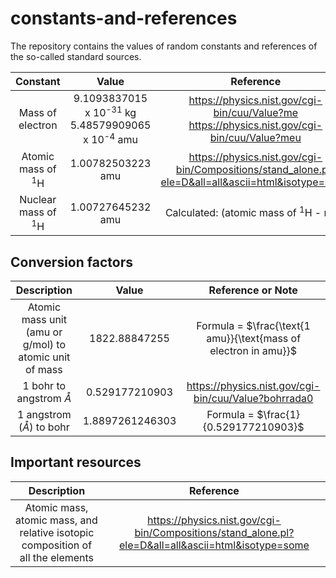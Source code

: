 # constants-and-references
The repository contains the values of random constants and references of the so-called standard sources.



| Constant | Value | Reference |
|:----------:|:-------:|:------:|
|Mass of electron| 9.1093837015 x 10<sup>-31</sup> kg </br> 5.48579909065 x 10<sup>-4</sup> amu |https://physics.nist.gov/cgi-bin/cuu/Value?me </br> https://physics.nist.gov/cgi-bin/cuu/Value?meu|search_for=electron+mass  |
|Atomic mass of <sup>1</sup>H |1.00782503223 amu |https://physics.nist.gov/cgi-bin/Compositions/stand_alone.pl?ele=D&all=all&ascii=html&isotype=some  |
|Nuclear mass of <sup>1</sup>H|1.00727645232 amu |Calculated: (atomic mass of <sup>1</sup>H - m<sub>e<sup>-</sup></sub>)|

## Conversion factors

|Description|Value|Reference or Note|
|:---:|:---:|:---:|
|Atomic mass unit (amu or g/mol) to atomic unit of mass|1822.88847255|Formula = $\frac{\text{1 amu}}{\text{mass of electron in amu}}$|
|1 bohr to angstrom $\mathring{A}$|0.529177210903 |https://physics.nist.gov/cgi-bin/cuu/Value?bohrrada0|
|1 angstrom ($\mathring{A}$) to bohr|1.8897261246303 |Formula = $\frac{1}{0.529177210903}$|

## Important resources ##
|Description|Reference|
|:---:|:---:|
|Atomic mass, atomic mass, and relative isotopic composition of all the elements|https://physics.nist.gov/cgi-bin/Compositions/stand_alone.pl?ele=D&all=all&ascii=html&isotype=some|
